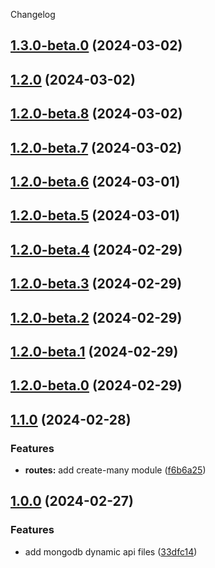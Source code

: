 Changelog

## [1.3.0-beta.0](https://github.com/MikeDev75015/mongodb-dynamic-api/compare/release...1.3.0-beta.0) (2024-03-02)

## [1.2.0](https://github.com/MikeDev75015/mongodb-dynamic-api/compare/1.2.0-beta.8...1.2.0) (2024-03-02)

## [1.2.0-beta.8](https://github.com/MikeDev75015/mongodb-dynamic-api/compare/release...1.2.0-beta.8) (2024-03-02)

## [1.2.0-beta.7](https://github.com/MikeDev75015/mongodb-dynamic-api/compare/prerelease...1.2.0-beta.7) (2024-03-02)

## [1.2.0-beta.6](https://github.com/MikeDev75015/mongodb-dynamic-api/compare/prerelease...1.2.0-beta.6) (2024-03-01)

## [1.2.0-beta.5](https://github.com/MikeDev75015/mongodb-dynamic-api/compare/prerelease...1.2.0-beta.5) (2024-03-01)

## [1.2.0-beta.4](https://github.com/MikeDev75015/mongodb-dynamic-api/compare/prerelease...1.2.0-beta.4) (2024-02-29)

## [1.2.0-beta.3](https://github.com/MikeDev75015/mongodb-dynamic-api/compare/prerelease...1.2.0-beta.3) (2024-02-29)

## [1.2.0-beta.2](https://github.com/MikeDev75015/mongodb-dynamic-api/compare/prerelease...1.2.0-beta.2) (2024-02-29)

## [1.2.0-beta.1](https://github.com/MikeDev75015/mongodb-dynamic-api/compare/prerelease...1.2.0-beta.1) (2024-02-29)

## [1.2.0-beta.0](https://github.com/MikeDev75015/mongodb-dynamic-api/compare/prerelease...1.2.0-beta.0) (2024-02-29)

## [1.1.0](https://github.com/MikeDev75015/mongodb-dynamic-api/compare/mongodb-dynamic-api-v1.1.0...mongodb-dynamic-api-v1.2.0) (2024-02-28)


### Features

* **routes:** add create-many module ([f6b6a25](https://github.com/MikeDev75015/mongodb-dynamic-api/commit/f6b6a25edfc924ce5e305951db97c353465156e3))

## [1.0.0](https://github.com/MikeDev75015/mongodb-dynamic-api/compare/mongodb-dynamic-api-v1.0.0...mongodb-dynamic-api-v1.1.0) (2024-02-27)


### Features

* add mongodb dynamic api files ([33dfc14](https://github.com/MikeDev75015/mongodb-dynamic-api/commit/33dfc143d34e31c802a5d1adb5e8d99ad5aadc6f))

